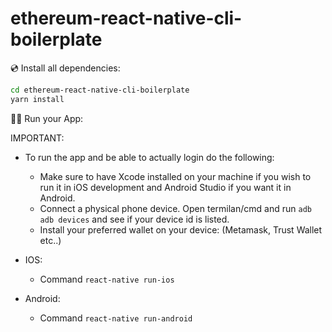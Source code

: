 # ethereum-react-native-cli-boilerplate
💿 Install all dependencies:

```sh
cd ethereum-react-native-cli-boilerplate
yarn install
```

🚴‍♂️ Run your App:

IMPORTANT: 
- To run the app and be able to actually login do the following:
    - Make sure to have Xcode installed on your machine if you wish to run it in iOS development and Android Studio if you want it in Android.
    - Connect a physical phone device. Open termilan/cmd and run ```adb adb devices``` and see if your device id is listed.
    - Install your preferred wallet on your device: (Metamask, Trust Wallet etc..)

- IOS: 
    - Command ```react-native run-ios``` 
- Android:
    - Command ```react-native run-android```
